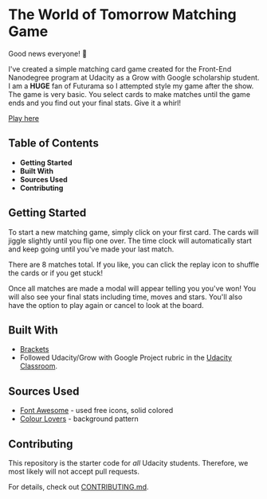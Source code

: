 # The World of Tomorrow Matching Game

Good news everyone! :rocket: 

I've created a simple matching card game created for the Front-End Nanodegree program at Udacity as a Grow with Google scholarship student. I am a **HUGE** fan of Futurama so I attempted style my game after the show. The game is very basic.  You select cards to make matches until the game ends and you find out your final stats. Give it a whirl!

[Play here](https://drummgurl.github.io/MemoryGame/)

## Table of Contents

* **Getting Started**
* **Built With**
* **Sources Used**
* **Contributing**

## Getting Started

To start a new matching game, simply click on your first card. The cards will jiggle slightly until you flip one over. The time clock will automatically start and keep going until you've made your last match. 

There are 8 matches total. If you like, you can click the replay icon to shuffle the cards or if you get stuck! 

Once all matches are made a modal will appear telling you you've won! You will also see your final stats including time, moves and stars. You'll also have the option to play again or cancel to look at the board. 

## Built With
  * [Brackets](http://brackets.io/)
  * Followed Udacity/Grow with Google Project rubric in the [Udacity Classroom](https://classroom.udacity.com/me).
  
## Sources Used
  * [Font Awesome](https://fontawesome.com/) - used free icons, solid colored
  * [Colour Lovers](http://www.colourlovers.com/pattern/4119960/Escape_from_PlanetX!) - background pattern

## Contributing

This repository is the starter code for _all_ Udacity students. Therefore, we most likely will not accept pull requests.

For details, check out [CONTRIBUTING.md](CONTRIBUTING.md).
